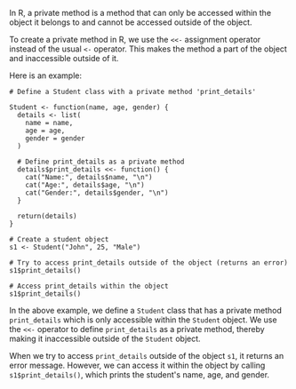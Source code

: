 In R, a private method is a method that can only be accessed within the object it belongs to and cannot be accessed outside of the object. 

To create a private method in R, we use the `<<-` assignment operator instead of the usual `<-` operator. This makes the method a part of the object and inaccessible outside of it.

Here is an example:

```
# Define a Student class with a private method 'print_details'

Student <- function(name, age, gender) {
  details <- list(
    name = name,
    age = age,
    gender = gender
  )
  
  # Define print_details as a private method
  details$print_details <<- function() {
    cat("Name:", details$name, "\n")
    cat("Age:", details$age, "\n")
    cat("Gender:", details$gender, "\n")
  }
  
  return(details)
}

# Create a student object
s1 <- Student("John", 25, "Male")

# Try to access print_details outside of the object (returns an error)
s1$print_details()

# Access print_details within the object
s1$print_details()
```
In the above example, we define a `Student` class that has a private method `print_details` which is only accessible within the `Student` object. We use the `<<-` operator to define `print_details` as a private method, thereby making it inaccessible outside of the `Student` object.

When we try to access `print_details` outside of the object `s1`, it returns an error message. However, we can access it within the object by calling `s1$print_details()`, which prints the student's name, age, and gender.
